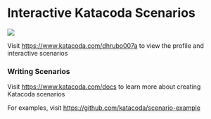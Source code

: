 # Interactive Katacoda Scenarios

[![](http://shields.katacoda.com/katacoda/dhrubo007a/count.svg)](https://www.katacoda.com/dhrubo007a "Get your profile on Katacoda.com")

Visit https://www.katacoda.com/dhrubo007a to view the profile and interactive scenarios

### Writing Scenarios
Visit https://www.katacoda.com/docs to learn more about creating Katacoda scenarios

For examples, visit https://github.com/katacoda/scenario-example
